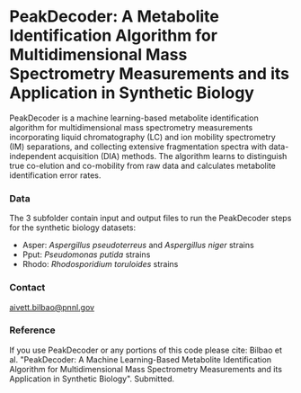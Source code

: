 # PeakDecoder: A Metabolite Identification Algorithm for Multidimensional Mass Spectrometry Measurements and its Application in Synthetic Biology

PeakDecoder is a machine learning-based metabolite identification algorithm for multidimensional mass spectrometry measurements incorporating liquid chromatography (LC) and ion mobility spectrometry (IM) separations, and collecting extensive fragmentation spectra with data-independent acquisition (DIA) methods. The algorithm learns to distinguish true co-elution and co-mobility from raw data and calculates metabolite identification error rates.

### Data

The 3 subfolder contain input and output files to run the PeakDecoder steps for the synthetic biology datasets:
* Asper: *Aspergillus pseudoterreus* and *Aspergillus niger* strains
* Pput: *Pseudomonas putida* strains
* Rhodo: *Rhodosporidium toruloides* strains

### Contact

aivett.bilbao@pnnl.gov

### Reference

If you use PeakDecoder or any portions of this code please cite: Bilbao et al. "PeakDecoder: A Machine Learning-Based Metabolite Identification Algorithm for Multidimensional Mass Spectrometry Measurements and its Application in Synthetic Biology". Submitted.
